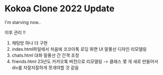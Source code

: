 # Kokoa Clone 2022 Update

I'm starving now..

이후 관리 !!
1. 채팅방 하나 더 구현
2. index.html파일에서 처음에 코코아톡 로딩 화면 UI 말풍선 디자인 리모델링
3. chats.html 대화 말풍선 간 간격 조정
4. friends.html 23년도 카카오톡 버전으로 리모델링 -> 클래스 몇 개 새로 만들어서 div를 자잘자잘하게 쪼개야할 것 같음
